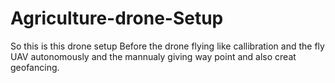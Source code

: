 # Agriculture-drone-Setup
So this is this drone setup Before the drone flying like callibration and the fly UAV autonomously and the mannualy giving way point and also creat geofancing.
